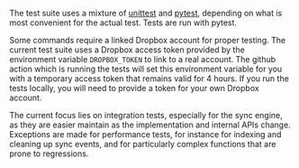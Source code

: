 
The test suite uses a mixture of [unittest](https://docs.python.org/3.8/library/unittest.html)
and [pytest](https://pytest-cov.readthedocs.io/en/latest/), depending on what is most
convenient for the actual test. Tests are run with pytest.

Some commands require a linked Dropbox account for proper testing. The current test suite
uses a Dropbox access token provided by the environment variable `DROPBOX_TOKEN` to link
to a real account. The github action which is running the tests will set this environment
variable for you with a temporary access token that remains valid for 4 hours. If you run
the tests locally, you will need to provide a token for your own Dropbox account.

The current focus lies on integration tests, especially for the sync engine, as they are
easier maintain as the implementation and internal APIs change. Exceptions are made for
performance tests, for instance for indexing and cleaning up sync events, and for
particularly complex functions that are prone to regressions.
